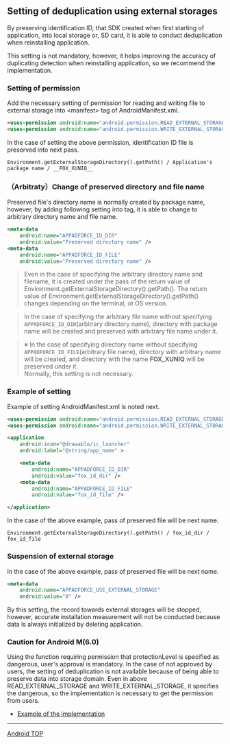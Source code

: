## Setting of deduplication using external storages

By preserving identification ID, that SDK created when first starting of application, into local storage or, SD card, it is able to conduct deduplication when reinstalling application.

This setting is not mandatory, however, it helps improving the accuracy of duplicating detection when reinstalling application, so we recommend the implementation.

### Setting of permission

Add the necessary setting of permission for reading and writing file to external storage into &lt;manifest&gt; tag of AndroidManifest.xml.

```xml
<uses-permission android:name="android.permission.READ_EXTERNAL_STORAGE" /><uses-permission android:name="android.permission.WRITE_EXTERNAL_STORAGE" />
```

In the case of setting the above permission, identification ID file is preserved into next pass.

```
Environment.getExternalStorageDirectory().getPath() / Application's package name / __FOX_XUNIQ__
```

### （Arbitraty）Change of preserved directory and file name

Preserved file's directory name is normally created by package name, however, by adding following setting into tag, it is able to change to arbitrary directory name and file name.

```xml
<meta-data
	android:name="APPADFORCE_ID_DIR"
	android:value="Preserved directory name" />
<meta-data
	android:name="APPADFORCE_ID_FILE"
	android:value="Preserved directory name" />
```

> Even in the case of specifying the arbitrary directory name and filename, it is created under the pass of the return value of  Environment.getExternalStorageDirectory().getPath(). The return value of Environment.getExternalStorageDirectory().getPath() changes depending on the terminal, ot OS version.  <br>

> In the case of specifying the arbitrary file name without specifying `APPADFORCE_ID_DIR`(arbitrary directory name),  directory with package name will be created and preserved with arbitrary file name under it. <br>

> ※ In the case of specifying directory name without specifying `APPADFORCE_ID_FILE`(arbitrary file name), directory with arbitrary name will be created, and directory with the name __FOX_XUNIQ__ will be preserved under it.<br>
 Normally, this setting is not necessary.


###  Example of setting

Example of setting AndroidManifest.xml is noted next.

```xml
<uses-permission android:name="android.permission.READ_EXTERNAL_STORAGE" /><uses-permission android:name="android.permission.WRITE_EXTERNAL_STORAGE" />

<application
	android:icon="@drawable/ic_launcher"
	android:label="@string/app_name" >

	<meta-data
		android:name="APPADFORCE_ID_DIR"
		android:value="fox_id_dir" />
	<meta-data
		android:name="APPADFORCE_ID_FILE"
		android:value="fox_id_file" />

</application>
```

In the case of the above example, pass of preserved file will be next name.

```
Environment.getExternalStorageDirectory().getPath() / fox_id_dir / fox_id_file
```

### Suspension of external storage

In the case of the above example, pass of preserved file will be next name.
```xml
<meta-data
	android:name="APPADFORCE_USE_EXTERNAL_STORAGE"
	android:value="0" />
```

By this setting, the record towards external storages will be stopped, however, accurate installation measurement will not be conducted because data is always initialized by deleting application.


### Caution for Android M(6.0)

Using the function requiring permission that protectionLevel is specified as dangerous, user's approval is mandatory. In the case of not approved by users, the setting of deduplication is not available because of being able to preserve data into storage domain. Even in above READ_EXTERNAL_STORAGE and WRITE_EXTERNAL_STORAGE, it specifies the dangerous, so the implementation is necessary to get the permission from users.

* [Example of the implementation](https://developer.android.com/training/permissions/requesting.html#perm-request)

---
[Android TOP](/lang/en/doc/integration/android/README.md)

